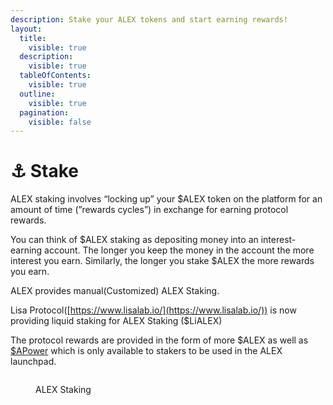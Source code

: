 ```yaml
---
description: Stake your ALEX tokens and start earning rewards!
layout:
  title:
    visible: true
  description:
    visible: true
  tableOfContents:
    visible: true
  outline:
    visible: true
  pagination:
    visible: false
---
```


# ⚓ Stake

ALEX staking involves “locking up” your $ALEX token on the platform for an amount of time (”rewards cycles”) in exchange for earning protocol rewards.&#x20;

You can think of \$ALEX staking as depositing money into an interest-earning account. The longer you keep the money in the account the more interest you earn. Similarly, the longer you stake $ALEX the more rewards you earn.

ALEX provides manual(Customized) ALEX Staking.&#x20;

Lisa Protocol([https://www.lisalab.io/](https://www.lisalab.io/)) is now providing liquid staking for ALEX Staking ($LiALEX)&#x20;

The protocol rewards are provided in the form of more $ALEX as well as [\$APower](https://medium.com/alexgobtc/what-is-alex-staking-power-and-how-do-i-use-it-1b3de3797fa2) which is only available to stakers to be used in the ALEX launchpad.

<figure><img src="../.gitbook/assets/image (3).png" alt=""><figcaption><p>ALEX Staking</p></figcaption></figure>

<!-- 

## Choose where to start

<table data-view="cards"><thead><tr><th></th><th data-hidden data-card-target data-type="content-ref"></th><th data-hidden data-card-cover data-type="files"></th></tr></thead><tbody><tr><td>Key concepts</td><td><a href="key-concepts.md">key-concepts.md</a></td><td><a href="../../.gitbook/assets/cards/key-concepts.png">cards/key-concepts.png</a></td></tr><tr><td>How to stake</td><td><a href="how-to.md">how-to.md</a></td><td><a href="../../.gitbook/assets/cards/how-to.png">cards/how-to.png</a></td></tr><tr><td>FAQs</td><td><a href="faqs.md">faqs.md</a></td><td><a href="../../.gitbook/assets/cards/faqs.png">cards/faqs.png</a></td></tr></tbody></table>

## Support

For assistance, please reach out to our Community Managers on [Discord](https://discord.com/invite/alexlab) and [Telegram Channel](https://t.me/AlexCommunity).  

-->